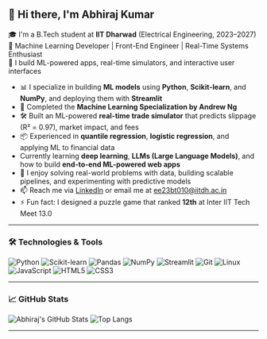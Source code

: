 ## 👋 Hi there, I'm Abhiraj Kumar

🎓 I'm a B.Tech student at **IIT Dharwad** (Electrical Engineering, 2023–2027)  
🤖 Machine Learning Developer | Front-End Engineer | Real-Time Systems Enthusiast  
📍 I build ML-powered apps, real-time simulators, and interactive user interfaces

- 📊 I specialize in building **ML models** using **Python**, **Scikit-learn**, and **NumPy**, and deploying them with **Streamlit**
- 🔬 Completed the **Machine Learning Specialization by Andrew Ng**
- 🛠️ Built an ML-powered **real-time trade simulator** that predicts slippage (R² = 0.97), market impact, and fees
- 📦 Experienced in **quantile regression**, **logistic regression**, and applying ML to financial data
- Currently learning **deep learning**, **LLMs (Large Language Models)**, and how to build **end-to-end ML-powered web apps**
- 🧠 I enjoy solving real-world problems with data, building scalable pipelines, and experimenting with predictive models
- 📫 Reach me via [LinkedIn](https://www.linkedin.com/in/abhiraj-kumar-540b37294/) or email me at [ee23bt010@iitdh.ac.in](mailto:ee23bt010@iitdh.ac.in)
- ⚡ Fun fact: I designed a puzzle game  that ranked **12th** at Inter IIT Tech Meet 13.0

---

### 🛠️ Technologies & Tools

![Python](https://img.shields.io/badge/Python-3776AB?style=for-the-badge&logo=python&logoColor=white)
![Scikit-learn](https://img.shields.io/badge/Scikit--learn-F7931E?style=for-the-badge&logo=scikit-learn&logoColor=white)
![Pandas](https://img.shields.io/badge/Pandas-150458?style=for-the-badge&logo=pandas&logoColor=white)
![NumPy](https://img.shields.io/badge/Numpy-013243?style=for-the-badge&logo=numpy&logoColor=white)
![Streamlit](https://img.shields.io/badge/Streamlit-FF4B4B?style=for-the-badge&logo=streamlit&logoColor=white)
![Git](https://img.shields.io/badge/Git-F05032?style=for-the-badge&logo=git&logoColor=white)
![Linux](https://img.shields.io/badge/Linux-FCC624?style=for-the-badge&logo=linux&logoColor=black)
![JavaScript](https://img.shields.io/badge/JavaScript-F7DF1E?style=for-the-badge&logo=javascript&logoColor=black)
![HTML5](https://img.shields.io/badge/HTML5-E34F26?style=for-the-badge&logo=html5&logoColor=white)
![CSS3](https://img.shields.io/badge/CSS3-1572B6?style=for-the-badge&logo=css3&logoColor=white)

---

### 📈 GitHub Stats

![Abhiraj's GitHub Stats](https://github-readme-stats.vercel.app/api?username=Legend-195&show_icons=true&theme=radical)
![Top Langs](https://github-readme-stats.vercel.app/api/top-langs/?username=Legend-195&layout=compact&theme=radical)

---
